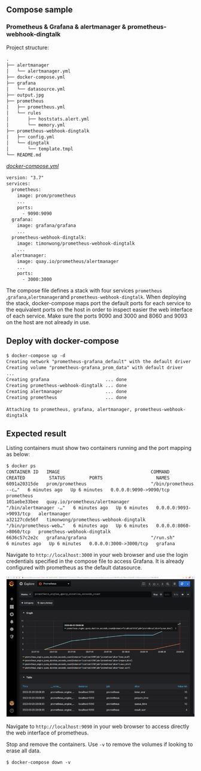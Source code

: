 ## Compose sample
### Prometheus & Grafana & alertmanager & prometheus-webhook-dingtalk

Project structure:
```
.
├── alertmanager
│   └── alertmanager.yml
├── docker-compose.yml
├── grafana
│   └── datasource.yml
├── output.jpg
├── prometheus
│   ├── prometheus.yml
│   └── rules
│       ├── hoststats.alert.yml
│       └── memory.yml
├── prometheus-webhook-dingtalk
│   ├── config.yml
│   └── dingtalk
│       └── template.tmpl
└── README.md

```

[_docker-compose.yml_](docker-compose.yml)

```
version: "3.7"
services:
  prometheus:
    image: prom/prometheus
    ...
    ports:
      - 9090:9090
  grafana:
    image: grafana/grafana
    ...
  prometheus-webhook-dingtalk:
    image: timonwong/prometheus-webhook-dingtalk
    ...
  alertmanager:
    image: quay.io/prometheus/alertmanager
    ...
    ports:
      - 3000:3000
```
The compose file defines a stack with four services `prometheus` ,`grafana`,`alertmanager`and `prometheus-webhook-dingtalk`.
When deploying the stack, docker-compose maps port the default ports for each service to the equivalent ports on the host in order to inspect easier the web interface of each service.
Make sure the ports 9090 and 3000 and 8060 and 9093 on the host are not already in use.

## Deploy with docker-compose

```
$ docker-compose up -d
Creating network "prometheus-grafana_default" with the default driver
Creating volume "prometheus-grafana_prom_data" with default driver
...
Creating grafana                     ... done
Creating prometheus-webhook-dingtalk ... done
Creating alertmanager                ... done
Creating prometheus                  ... done

Attaching to prometheus, grafana, alertmanager, prometheus-webhook-dingtalk

```

## Expected result

Listing containers must show two containers running and the port mapping as below:
```
$ docker ps
CONTAINER ID   IMAGE                                  COMMAND                  CREATED         STATUS         PORTS                    NAMES
6091a20315de   prom/prometheus                        "/bin/prometheus --c…"   6 minutes ago   Up 6 minutes   0.0.0.0:9090->9090/tcp   prometheus
101aebe33bee   quay.io/prometheus/alertmanager        "/bin/alertmanager -…"   6 minutes ago   Up 6 minutes   0.0.0.0:9093->9093/tcp   alertmanager
a32127cde56f   timonwong/prometheus-webhook-dingtalk  "/bin/prometheus-web…"   6 minutes ago   Up 6 minutes   0.0.0.0:8060->8060/tcp   prometheus-webhook-dingtalk
6636c57c2e2c   grafana/grafana                        "/run.sh"                6 minutes ago   Up 6 minutes   0.0.0.0:3000->3000/tcp   grafana
```

Navigate to `http://localhost:3000` in your web browser and use the login credentials specified in the compose file to access Grafana. It is already configured with prometheus as the default datasource.

![page](output.jpg)

Navigate to `http://localhost:9090` in your web browser to access directly the web interface of prometheus.

Stop and remove the containers. Use `-v` to remove the volumes if looking to erase all data.
```
$ docker-compose down -v
```
